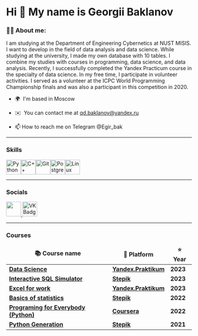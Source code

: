 # Hi 👋 My name is Georgii Baklanov

### :man_technologist: About me:

I am studying at the Department of Engineering Cybernetics at NUST MISIS. I want to develop in the field of data analysis and data science. While studying at the university, I made my own database with 10 tables. I combine my studies with courses in programming, data science, and data analysis. Recently, I successfully completed the Yandex Practicum course in the specialty of data science. In my free time, I participate in volunteer activities. I served as a volunteer at the ICPC World Programming Championship finals and was also a participant in this competition in 2020.

* 🌍  I'm based in Moscow

* ✉️  You can contact me at [qd.baklanov@yandex.ru](mailto:qd.baklanov@yandex.ru)

* 📫 How to reach me on Telegram @Egir_bak

---

### Skills


<p align="left">
<a href="https://www.python.org/" target="_blank" rel="noreferrer"><img src="https://raw.githubusercontent.com/danielcranney/readme-generator/main/public/icons/skills/python-colored.svg" width="40" height="40" alt="Python" /></a><a href="https://docs.microsoft.com/en-us/cpp/?view=msvc-170" target="_blank" rel="noreferrer"><img src="https://raw.githubusercontent.com/danielcranney/readme-generator/main/public/icons/skills/cplusplus-colored.svg" width="40" height="40" alt="C++" /></a><a href="https://git-scm.com/" target="_blank" rel="noreferrer"><img src="https://raw.githubusercontent.com/danielcranney/readme-generator/main/public/icons/skills/git-colored.svg" width="40" height="40" alt="Git" /></a><a href="https://www.postgresql.org/" target="_blank" rel="noreferrer"><img src="https://raw.githubusercontent.com/danielcranney/readme-generator/main/public/icons/skills/postgresql-colored.svg" width="40" height="40" alt="PostgreSQL" /></a><a href="https://www.linux.org" target="_blank" rel="noreferrer"><img src="https://raw.githubusercontent.com/danielcranney/readme-generator/main/public/icons/skills/linux-colored.svg" width="40" height="40" alt="Linux" /></a>
</p>

--- 

### Socials

<p align="left"> <a href="https://www.github.com/georgee202" target="_blank" rel="noreferrer"> <picture> <source media="(prefers-color-scheme: dark)" srcset="https://raw.githubusercontent.com/danielcranney/readme-generator/main/public/icons/socials/github-dark.svg" /> <source media="(prefers-color-scheme: light)" srcset="https://raw.githubusercontent.com/danielcranney/readme-generator/main/public/icons/socials/github.svg" /> <img src="https://raw.githubusercontent.com/danielcranney/readme-generator/main/public/icons/socials/github.svg" width="40" height="40" /> </picture> </a> <a href="https://vk.com/grigoriybatya" target="_blank"><img src="https://cdn-icons-png.flaticon.com/512/145/145813.png" width="40" height="40" alt="VK Badge"/></a>
</p>

---

### Courses

<table width=100%>
  <thead align="center">
    <tr border: none;>
      <td><b>📚 Course name</b></td>
      <td><b>🌱 Platform</b></td>
      <td><b>⭐ Year</b></td>
    </tr>
  </thead>
  <tbody>

<tr> 
      <td><a href="https://practicum.yandex.ru/data-scientist"><b>Data Science</b></a></td>
      <td><a href="https://practicum.yandex.ru/"><b>Yandex.Praktikum</b></a></td>
      <td><b>2023</b></td>
</tr>  
<tr>
      <td><a href="https://stepik.org/course/63054/syllabus"><b>Interactive SQL Simulator</b></a></td>
      <td><a href="https://welcome.stepik.org"><b>Stepik</b></a></td>
      <td><b>2023</b></td>
</tr>    
<tr>
      <td><a href="https://practicum.yandex.ru/excel-for-work-full/"><b>Excel for work</b></a></td>
      <td><a href="https://practicum.yandex.ru/"><b>Yandex.Praktikum</b></a></td>
      <td><b>2023</b></td>
</tr>
<tr>
      <td><a href="https://stepik.org/course/76/syllabus"><b>Basics of statistics</b></a></td>
      <td><a href="https://welcome.stepik.org"><b>Stepik</b></a></td>
      <td><b>2022</b></td>
</tr>
<tr>
      <td><a href="https://www.coursera.org/learn/python?"><b>Programing for Everybody (Python)</b></a></td>
      <td><a href="https://www.coursera.org/"><b>Coursera</b></a></td>
      <td><b>2022</b></td>
    <tr>
      <td><a href="https://stepik.org/course/58852/syllabus"><b>Python Generation</b></a></td>
      <td><a href="https://welcome.stepik.org"><b>Stepik</b></a></td>
      <td><b>2021</b></td>
    </tr>
  </tbody>
</table>
